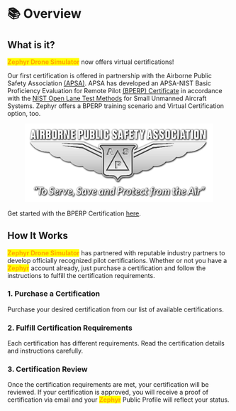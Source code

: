 # 📚 Overview

## What is it?

<mark style="color:orange;">**Zephyr Drone Simulator**</mark> now offers virtual certifications!

Our first certification is offered in partnership with the Airborne Public Safety Association [(APSA)](https://publicsafetyaviation.org/). APSA has developed an APSA-NIST Basic Proficiency Evaluation for Remote Pilot [(BPERP) Certificate](https://publicsafetyaviation.org/apsa-basic-proficiency-evaluation-for-remote-pilots-bperp-certificate-application) in accordance with the [NIST Open Lane Test Methods](https://www.nist.gov/el/intelligent-systems-division-73500/standard-test-methods-response-robots/aerial-systems/open-test) for Small Unmanned Aircraft Systems. Zephyr offers a BPERP training scenario and Virtual Certification option, too.

<figure><img src="../.gitbook/assets/image (17) (1) (1) (1) (1) (1).png" alt=""><figcaption></figcaption></figure>

Get started with the BPERP Certification [here](https://zephyr-sim.com/certifications).

## How It Works

<mark style="color:orange;">**Zephyr Drone Simulator**</mark> has partnered with reputable industry partners to develop officially recognized pilot certifications. Whether or not you have a <mark style="color:orange;">**Zephyr**</mark> account already, just purchase a certification and follow the instructions to fulfill the certification requirements.

### 1. Purchase a Certification

Purchase your desired certification from our list of available certifications.

### 2. Fulfill Certification Requirements

Each certification has different requirements. Read the certification details and instructions carefully.

### 3. Certification Review

Once the certification requirements are met, your certification will be reviewed. If your certification is approved, you will receive a proof of certification via email and your <mark style="color:orange;">**Zephyr**</mark> Public Profile will reflect your status.

